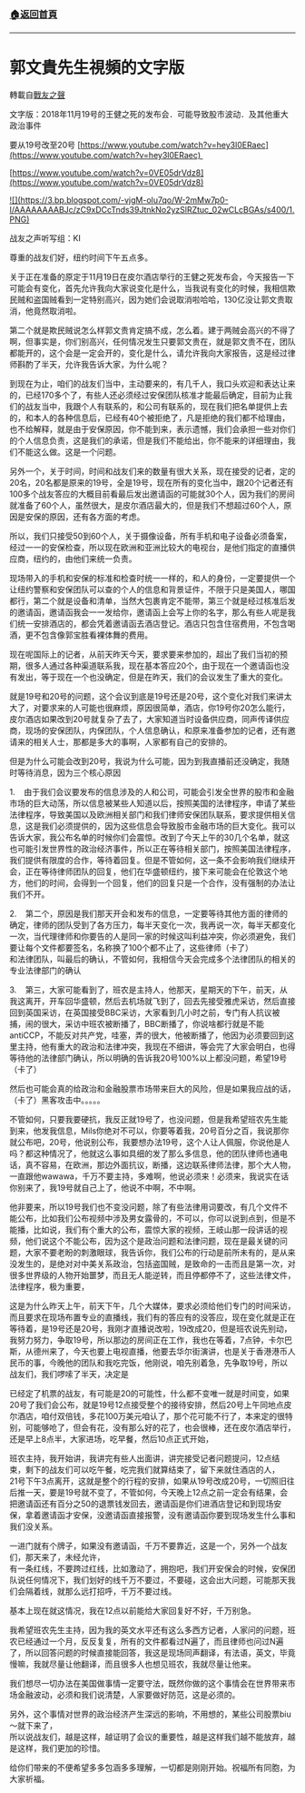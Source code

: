 ###  [:house:返回首頁](https://github.com/ourhimalayas/txt)
---
# 郭文貴先生視頻的文字版
轉載自[戰友之聲](http://littleantvoice.blogspot.com)

文字版：2018年11月19号的王健之死的发布会．可能导致股市波动．及其他重大政治事件

要从19号改至20号
[https://www.youtube.com/watch?v=hey3l0ERaec](https://www.youtube.com/watch?v=hey3l0ERaec) 

[https://www.youtube.com/watch?v=0VE05drVdz8](https://www.youtube.com/watch?v=0VE05drVdz8)







[!\[\](https://3.bp.blogspot.com/-vjgM-olu7qo/W-2mMw7p0-I/AAAAAAAABJc/zC9xDCcTnds39JtnkNo2yzSlRZtuc_02wCLcBGAs/s400/1.PNG)](https://3.bp.blogspot.com/-vjgM-olu7qo/W-2mMw7p0-I/AAAAAAAABJc/zC9xDCcTnds39JtnkNo2yzSlRZtuc_02wCLcBGAs/s1600/1.PNG)



战友之声听写组：KI



尊重的战友们好，纽约时间下午五点多。


关于正在准备的原定于11月19日在皮尔酒店举行的王健之死发布会，今天报告一下可能会有变化，首先允许我向大家说变化是什么，当我说有变化的时候，我相信欺民贼和盗国贼看到一定特别高兴，因为她们会说取消啦哈哈，130亿没让郭文贵取消，他竟然取消啦。


第二个就是欺民贼说怎么样郭文贵肯定搞不成，怎么着。建于两贼会高兴的不得了啊，但事实是，你们别高兴，任何情况发生只要郭文贵在，就是郭文贵不在，团队都能开的，这个会是一定会开的，变化是什么，请允许我向大家报告，这是经过律师斟酌了半天，允许我告诉大家，为什么呢？


到现在为止，咱们的战友们当中，主动要来的，有几千人，我口头欢迎和表达让来的，已经170多个了，有些人还必须经过安保团队核准才能最后确定，目前为止我们的战友当中，我跟个人有联系的，和公司有联系的，现在我们把名单提供上去的，和本人的各种信息后，已经有40个被拒绝了，凡是拒绝的我们都不给理由，也不给解释，就是由于安保原因，你不能到来，表示遗憾，我们会承担一些对你们的个人信息负责，这是我们的承诺，但是我们不能给出，你不能来的详细理由，我们不能这么做。这是一个问题。


另外一个，关于时间，时间和战友们来的数量有很大关系，现在接受的记者，定的20名，20名都是原来的19号，全是19号，现在所有的变化当中，跟20个记者还有100多个战友答应的大概目前看最后发出邀请函的可能就30个人，因为我们的房间就准备了60个人，虽然很大，是皮尔酒店最大的，但是我们不想超过60个人，原因是安保的原因，还有各方面的考虑。


所以，我们只接受50到60个人，关于摄像设备，所有手机和电子设备必须备案，经过一一的安保检查，所以现在欧洲和亚洲比较大的电视台，是他们指定的直播供应商，纽约的，由他们来统一负责。


现场带入的手机和安保的标准和检查时统一一样的，和人的身份，一定要提供一个让纽约警察和安保团队可以查的个人的信息和背景证件，不限于只是美国人，哪国都行，第二个就是设备和清单，当然大包裹肯定不能带，第三个就是经过核准后发的邀请函，邀请函我会一一发给你，邀请函上会写上你的名字，那么有些人呢是我们统一安排酒店的，都会凭着邀请函去酒店登记。酒店只包含住宿费用，不包含喝酒，更不包含像郭宝胜看裸体舞的费用。


现在呢国际上的记者，从前天昨天今天，要求要来参加的，超出了我们当初的预期，很多人通过各种渠道联系我，现在基本答应20个，由于现在一个邀请函也没有发出，等于现在一个也没确定，但是在昨天，我们的会议发生了重大的变化。


就是19号和20号的问题，这个会议到底是19号还是20号，这个变化对我们来讲太大了，对要求来的人可能也很麻烦，原因很简单，酒店，你19号你20怎么能行，皮尔酒店如果改到20号就复杂了去了，大家知道当时设备供应商，同声传译供应商，现场的安保团队，内保团队，个人信息确认，和原来准备参加的记者，还有邀请来的相关人士，那都是多大的事啊，人家都有自己的安排的。


但是为什么可能会改到20号，我说为什么可能，因为到我直播前还没确定，我随时等待消息，因为三个核心原因


1.    由于我们会议要发布的信息涉及的人和公司，可能会引发全世界的股市和金融市场的巨大动荡，所以信息被某些人知道以后，按照美国的法律程序，申请了某些法律程序，导致美国以及欧洲相关部门和我们律师安保团队联系，要求提供相关信息，这是我们必须提供的，因为这些信息会导致股市金融市场的巨大变化。我可以告诉大家，我公布名单的时候你们会震惊。改到了今天上午的30几个名单，就这也可能引发世界性的政治经济事件，所以正在等待相关部门，按照美国法律程序，我们提供有限度的合作，等待着回复。但是不管如何，这一条不会影响我们继续开会，正在等待律师团队的回复，他们在华盛顿纽约，接下来可能会在伦敦这个地方，他们的时间，会得到一个回复，他们的回复只是一个合作，没有强制的办法让我们不开。


2.    第二个，原因是我们那天开会和发布的信息，一定要等待其他方面的律师的确定，律师的团队受到了各方压力，每半天变化一次，我再说一次，每半天都变化一次，当代理律师和你要告的人是同一家的时候这叫利益冲突，你必须避免，我们要让每个文件都要签名，名称换了100个都不止了，这些律师（卡了）<br>和法律团队，叫最后的确认，不管如何，我相信今天会完成多个法律团队的相关的专业法律部门的确认


3.    第三，大家可能看到了，班农是主持人，他那天，星期天的下午，前天，从我这离开，开车回华盛顿，然后去机场就飞到了，回去先接受雅虎采访，然后直接回到英国采访，在英国接受BBC采访，大家看到几小时之前，专门有人抗议被捕，闹的很大，采访中班农被断播了，BBC断播了，你说啥都行就是不能antiCCP，不能反对共产党，哇塞，弄的很大，他被断播了，他因为必须要回到这里主持，他有重大的政治和法律冲突，我现在不细讲，等会完了大家会明白，也得等待他的法律部门确认，所以明确的告诉我20号100%以上都没问题，希望19号（卡了）


然后也可能会真的给政治和金融股票市场带来巨大的风险，但是如果我应战的话，（卡了）黑客攻击中。。。。。


不管如何，只要我要硬抗，我反正就19号了，也没问题，但是我希望班农先生能到来，他发我信息，Mils你绝对不可以，你要等着我，20号百分之百，我说那你就公布吧，20号，他说别公布，我要想办法19号，这个人让人佩服，你说他是人吗？都这种情况了，他就这么事如具细的发了那么多信息，他的团队律师也通电话，真不容易，在欧洲，那边外面抗议，断播，这边联系律师法律，那个大人物，一直跟他wawawa，千万不要主持，多难啊，他说必须来！必须来，我说实在话你别来了，我19号就自己上了，他说不中啊，不中啊。


他非要来，所以19号我们也不变没问题，除了有些法律用词要改，有几个文件不能公布，比如我们公布视频中涉及男女露骨的，不可以，你可以说到点到，但是不能播，比如说，我们有个重大的公布，震惊大家的视频，王岐山那一段讲话的视频，他们说这个不能公布，因为这个是政治问题和法律问题，现在是最关键的问题，大家不要老盼的刺激眼球，我告诉你，我们公布的行动是前所未有的，是从来没发生的，是绝对对中美关系政治，包括盗国贼，是致命的一击而且是第一次，对很多世界级的人物开始噩梦，而且无人能逆转，而且停都停不了，这些法律文件，法律程序，极为重要，


这是为什么昨天上午，前天下午，几个大媒体，要求必须给他们专门的时间采访，而且要求在现场布置专业的直播线，我们有的答应有的没答应，现在变化就是正在等待着，是19号还是20号，我刚才直播说改啦，19改成20，但是班农说先别动，我努力努力，争取19号，所以那边的房间正在工作，我也在等着，7点钟，卡尔巴斯，从德州来了，今天也要上电视直播，他要去华尔街演讲，也是关于香港港币人民币的事，今晚他的团队和我吃完饭，他刚说，咱先别着急，先争取19号，所以战友们，我们啰嗦了半天，决定是


已经定了机票的战友，有可能是20的可能性，什么都不变唯一就是时间变，如果20号了我们会公布，就是19号12点接受整个的接待安排，然后20号上午同地点皮尔酒店，咱付双倍钱，多花100万美元咱认了，那个花可能不行了，本来定的很特别，可能够呛了，但会有花，没有那么好的花了，也会很棒，还在皮尔酒店举行，还是早上8点半，大家进场，吃早餐，然后10点正式开始，


班农主持，我开始讲，我讲完有些人出面讲，讲完接受记者问题提问，12点结束，剩下的战友们可以吃午餐，吃完我们就算结束了，留下来就住酒店的人，<br>21号下午3点离开，这就是整个的行程的安排，如果从19号改成20号，一切照旧往后推一天，要是19号就不变了，不管如何，今天晚上12点之前一定会有结果，会把邀请函还有百分之50的退票钱发回去，邀请函是你们进酒店登记和到现场安保，拿着邀请函才安保，没邀请函直接报警，没有邀请函你要到现场发生什么事和我们没关系。


一进门就有个牌子，如果没有邀请函，千万不要靠近，这是一个，另外一个战友们，那天来了，未经允许，<br>有一条红线，不要跨过红线，比如激动了，拥抱吧，我们开安保会的时候，安保团队说任何情况下，我们划好的线千万不要过，不要碰，这会出大问题，可能那天我们会隔着线，就那么远打招呼，千万不要过线。


基本上现在就这情况，我在12点以前能给大家回复好不好，千万别急。


我希望班农先生主持，因为我的英文水平还有这么多西方记者，人家问的问题，班农已经通过一个月，反反复复，所有的文件都看过N遍了，而且律师也问过N遍了，所以回答问题的时候直接能回答，我这是现场同声翻译，有法语，英文，毕竟慢嘛，我就尽量让他翻译，而且很多人也想见班农，我就尽量让他来。


我们想尽一切办法在美国做事情一定要守法，既然你做的这个事情会在世界带来市场金融波动，必须和我们说清楚，人家要做好防范，这是必须的。


另外，这个事情对世界的政治经济产生深远的影响，不用想的，某些公司股票biu～就下来了，<br>所以说战友们，越是这样，越证明了会议的重要性，越是这样我们越不能放弃，越是这样，我们更加的珍惜。


给你们带来的不便希望多多包涵多多理解，一切都是刚刚开始。祝福所有同胞，为大家祈福。